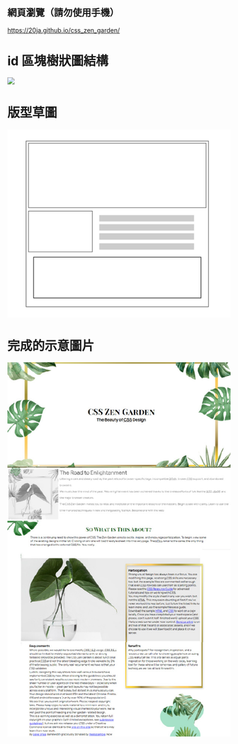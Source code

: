 ## 網頁瀏覽（請勿使用手機）
https://20ja.github.io/css_zen_garden/

# id 區塊樹狀圖結構
![](https://github.com/wdaweb/css-zen-garden-20ja/blob/master/css_zen_garden/image/id%E5%9C%96-01.jpg)

# 版型草圖

![](https://github.com/wdaweb/css-zen-garden-20ja/blob/master/css_zen_garden/image/%E8%8D%89%E5%9C%96-02.jpg)

# 完成的示意圖片

![](https://github.com/wdaweb/css-zen-garden-20ja/blob/master/css_zen_garden/image/%E5%AE%8C%E6%88%90%E7%A4%BA%E6%84%8F-01.jpg)

